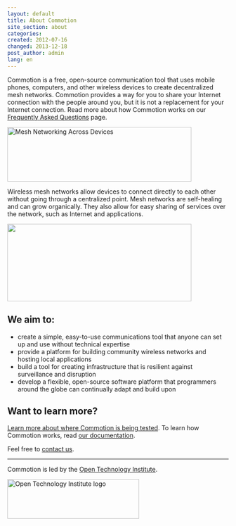 ```yaml
---
layout: default
title: About Commotion
site_section: about
categories: 
created: 2012-07-16
changed: 2013-12-18
post_author: admin
lang: en
---
```

  <p>Commotion is a free,&nbsp;open-source communication tool that uses mobile phones, computers, and other wireless devices to create decentralized mesh networks. Commotion provides a way for you to share your Internet connection with the people around you, but it&nbsp;is not a replacement for your Internet connection. Read more about how Commotion works on our <a href="/about/faq">Frequently Asked Questions</a> page.</p>

<p><img alt="Mesh Networking Across Devices" src="/files/housesMesh_0.png" style="height:124px; width:419px" /></p>

<p>Wireless mesh networks allow devices to connect directly to each other without going through a centralized point. Mesh networks are self-healing and can grow organically. They also allow for easy sharing of services over the network, such as Internet and applications.</p>

<p><img alt="" class="media-image attr__typeof__foaf:Image img__fid__547 img__view_mode__media_large attr__format__media_large" height="176" src="/files/styles/large/public/testMesh_1.png?itok=bhNg-QkK" typeof="foaf:Image" width="419" /></p>

<h2>We aim to:</h2>

<ul>
	<li>create a simple, easy-to-use communications tool that anyone can set up and use without technical expertise</li>
	<li>provide a platform for building community wireless networks and hosting local applications</li>
	<li>build a tool for creating infrastructure that is resilient against surveillance and disruption</li>
	<li>develop a flexible, open-source software platform that programmers around the globe can continually adapt and build upon</li>
</ul>

<h2>Want to learn more?</h2>

<p><a href="/about/where-its-used">Learn more about where Commotion is being tested</a>. To learn how Commotion works, read <a href="/docs/get-started">our documentation</a>.</p>

<p>Feel free to <a href="contact">contact us</a>.</p>

<hr />
<p>Commotion is led by the <a href="http://oti.newamerica.net" target="_blank">Open Technology Institute</a>.</p>

<p><a class="img" href="http://oti.newamerica.net"><img alt="Open Technology Institute logo" src="/files/OTI-Institute-CMYK%20%5BConverted%5D-01.png" style="height:90px; width:300px" title="Open Technology Institute logo" /></a></p>
 
